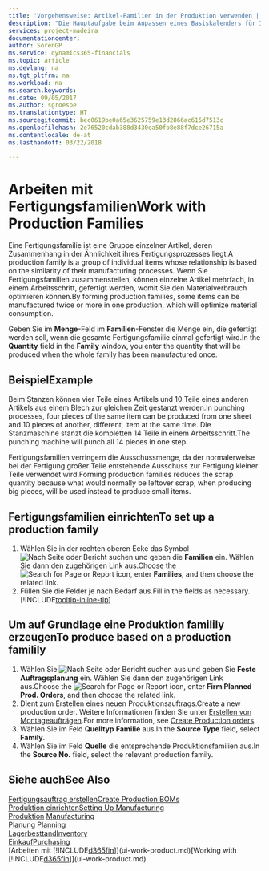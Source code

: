 ```yaml
---
title: 'Vorgehensweise: Artikel-Familien in der Produktion verwenden | Microsoft Docs'
description: "Die Hauptaufgabe beim Anpassen eines Basiskalenders für Ihre Firma oder einen Ihrer Geschäftspartner ist, alle Änderungen am Status der Daten als freie Tage oder Arbeitstage einzugeben."
services: project-madeira
documentationcenter: 
author: SorenGP
ms.service: dynamics365-financials
ms.topic: article
ms.devlang: na
ms.tgt_pltfrm: na
ms.workload: na
ms.search.keywords: 
ms.date: 09/05/2017
ms.author: sgroespe
ms.translationtype: HT
ms.sourcegitcommit: bec0619be0a65e3625759e13d2866ac615d7513c
ms.openlocfilehash: 2e76520cdab388d3430ea50fb8e88f7dce26715a
ms.contentlocale: de-at
ms.lasthandoff: 03/22/2018

---
```

# <a name="work-with-production-families"></a><span data-ttu-id="35690-103">Arbeiten mit Fertigungsfamilien</span><span class="sxs-lookup"><span data-stu-id="35690-103">Work with Production Families</span></span>
<span data-ttu-id="35690-104">Eine Fertigungsfamilie ist eine Gruppe einzelner Artikel, deren Zusammenhang in der Ähnlichkeit ihres Fertigungsprozesses liegt.</span><span class="sxs-lookup"><span data-stu-id="35690-104">A production family is a group of individual items whose relationship is based on the similarity of their manufacturing processes.</span></span> <span data-ttu-id="35690-105">Wenn Sie Fertigungsfamilien zusammenstellen, können einzelne Artikel mehrfach, in einem Arbeitsschritt, gefertigt werden, womit Sie den Materialverbrauch optimieren können.</span><span class="sxs-lookup"><span data-stu-id="35690-105">By forming production families, some items can be manufactured twice or more in one production, which will optimize material consumption.</span></span>

<span data-ttu-id="35690-106">Geben Sie im **Menge**-Feld im **Familien**-Fenster die Menge ein, die gefertigt werden soll, wenn die gesamte Fertigungsfamilie einmal gefertigt wird.</span><span class="sxs-lookup"><span data-stu-id="35690-106">In the **Quantity** field in the **Family** window, you enter the quantity that will be produced when the whole family has been manufactured once.</span></span>

## <a name="example"></a><span data-ttu-id="35690-107">Beispiel</span><span class="sxs-lookup"><span data-stu-id="35690-107">Example</span></span>
<span data-ttu-id="35690-108">Beim Stanzen können vier Teile eines Artikels und 10 Teile eines anderen Artikels aus einem Blech zur gleichen Zeit gestanzt werden.</span><span class="sxs-lookup"><span data-stu-id="35690-108">In punching processes, four pieces of the same item can be produced from one sheet and 10 pieces of another, different, item at the same time.</span></span> <span data-ttu-id="35690-109">Die Stanzmaschine stanzt die kompletten 14 Teile in einem Arbeitsschritt.</span><span class="sxs-lookup"><span data-stu-id="35690-109">The punching machine will punch all 14 pieces in one step.</span></span>

<span data-ttu-id="35690-110">Fertigungsfamilien verringern die Ausschussmenge, da der normalerweise bei der Fertigung großer Teile entstehende Ausschuss zur Fertigung kleiner Teile verwendet wird.</span><span class="sxs-lookup"><span data-stu-id="35690-110">Forming production families reduces the scrap quantity because what would normally be leftover scrap, when producing big pieces, will be used instead to produce small items.</span></span>

## <a name="to-set-up-a-production-family"></a><span data-ttu-id="35690-111">Fertigungsfamilien einrichten</span><span class="sxs-lookup"><span data-stu-id="35690-111">To set up a production family</span></span>
1. <span data-ttu-id="35690-112">Wählen Sie in der rechten oberen Ecke das Symbol ![Nach Seite oder Bericht suchen](media/ui-search/search_small.png "Nach Seite oder Bericht suchen") und geben die **Familien** ein. Wählen Sie dann den zugehörigen Link aus.</span><span class="sxs-lookup"><span data-stu-id="35690-112">Choose the ![Search for Page or Report](media/ui-search/search_small.png "Search for Page or Report icon") icon, enter **Families**, and then choose the related link.</span></span>
2. <span data-ttu-id="35690-113">Füllen Sie die Felder je nach Bedarf aus.</span><span class="sxs-lookup"><span data-stu-id="35690-113">Fill in the fields as necessary.</span></span> [!INCLUDE[tooltip-inline-tip](includes/tooltip-inline-tip_md.md)]

## <a name="to-produce-based-on-a-production-familily"></a><span data-ttu-id="35690-114">Um auf Grundlage eine Produktion familily erzeugen</span><span class="sxs-lookup"><span data-stu-id="35690-114">To produce based on a production familily</span></span>
1. <span data-ttu-id="35690-115">Wählen Sie ![Nach Seite oder Bericht suchen](media/ui-search/search_small.png "Symbol nach Seite oder Bericht suchen ") aus und geben Sie **Feste Auftragsplanung** ein. Wählen Sie dann den zugehörigen Link aus.</span><span class="sxs-lookup"><span data-stu-id="35690-115">Choose the ![Search for Page or Report](media/ui-search/search_small.png "Search for Page or Report icon") icon, enter **Firm Planned Prod. Orders**, and then choose the related link.</span></span>
2. <span data-ttu-id="35690-116">Dient zum Erstellen eines neuen Produktionsauftrags.</span><span class="sxs-lookup"><span data-stu-id="35690-116">Create a new production order.</span></span> <span data-ttu-id="35690-117">Weitere Informationen finden Sie unter [Erstellen von Montageaufträgen](production-how-to-create-production-orders.md).</span><span class="sxs-lookup"><span data-stu-id="35690-117">For more information, see [Create Production orders](production-how-to-create-production-orders.md).</span></span>
3. <span data-ttu-id="35690-118">Wählen Sie im Feld **Quelltyp** **Familie** aus.</span><span class="sxs-lookup"><span data-stu-id="35690-118">In the **Source Type** field, select **Family**.</span></span>  
4. <span data-ttu-id="35690-119">Wählen Sie im Feld **Quelle** die entsprechende Produktionsfamilien aus.</span><span class="sxs-lookup"><span data-stu-id="35690-119">In the **Source No.** field, select the relevant production family.</span></span>

## <a name="see-also"></a><span data-ttu-id="35690-120">Siehe auch</span><span class="sxs-lookup"><span data-stu-id="35690-120">See Also</span></span>
[<span data-ttu-id="35690-121">Fertigungsauftrag erstellen</span><span class="sxs-lookup"><span data-stu-id="35690-121">Create Production BOMs</span></span>](production-how-to-create-production-boms.md)  
[<span data-ttu-id="35690-122">Produktion einrichten</span><span class="sxs-lookup"><span data-stu-id="35690-122">Setting Up Manufacturing</span></span>](production-configure-production-processes.md)  
<span data-ttu-id="35690-123">[Produktion](production-manage-manufacturing.md)  </span><span class="sxs-lookup"><span data-stu-id="35690-123">[Manufacturing](production-manage-manufacturing.md)  </span></span>  
<span data-ttu-id="35690-124">[Planung](production-planning.md) </span><span class="sxs-lookup"><span data-stu-id="35690-124">[Planning](production-planning.md) </span></span>  
[<span data-ttu-id="35690-125">Lagerbesttand</span><span class="sxs-lookup"><span data-stu-id="35690-125">Inventory</span></span>](inventory-manage-inventory.md)  
[<span data-ttu-id="35690-126">Einkauf</span><span class="sxs-lookup"><span data-stu-id="35690-126">Purchasing</span></span>](purchasing-manage-purchasing.md)  
<span data-ttu-id="35690-127">[Arbeiten mit [!INCLUDE[d365fin](includes/d365fin_md.md)]](ui-work-product.md)</span><span class="sxs-lookup"><span data-stu-id="35690-127">[Working with [!INCLUDE[d365fin](includes/d365fin_md.md)]](ui-work-product.md)</span></span>

